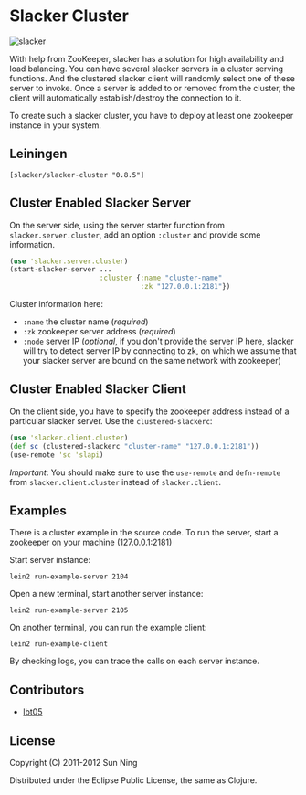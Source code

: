 # Slacker Cluster

![slacker](http://i.imgur.com/Jd02f.png)

With help from ZooKeeper, slacker has a solution for high
availability and load balancing. You can have several slacker servers
in a cluster serving functions. And the clustered slacker client will
randomly select one of these server to invoke. Once a server is added
to or removed from the cluster, the client will automatically
establish/destroy the connection to it. 

To create such a slacker cluster, you have to deploy at least one zookeeper
instance in your system.

## Leiningen

`[slacker/slacker-cluster "0.8.5"]`

## Cluster Enabled Slacker Server

On the server side, using the server starter function from 
`slacker.server.cluster`, add an option `:cluster` and provide some 
information.

``` clojure
(use 'slacker.server.cluster)
(start-slacker-server ...
                      :cluster {:name "cluster-name"
                                :zk "127.0.0.1:2181"})
```

Cluster information here:

* `:name` the cluster name (*required*)
* `:zk` zookeeper server address (*required*)
* `:node` server IP (*optional*, if you don't provide the server IP
  here, slacker will try to detect server IP by connecting to zk,
  on which we assume that your slacker server are bound on the same
  network with zookeeper)

## Cluster Enabled Slacker Client

On the client side, you have to specify the zookeeper address instead
of a particular slacker server. Use the `clustered-slackerc`:

``` clojure
(use 'slacker.client.cluster)
(def sc (clustered-slackerc "cluster-name" "127.0.0.1:2181"))
(use-remote 'sc 'slapi)
```

*Important*: You should make sure to use the `use-remote` and `defn-remote` from
`slacker.client.cluster` instead of `slacker.client`.

## Examples

There is a cluster example in the source code. To run the server,
start a zookeeper on your machine (127.0.0.1:2181)

Start server instance:

    lein2 run-example-server 2104

Open a new terminal, start another server instance:

    lein2 run-example-server 2105

On another terminal, you can run the example client:

    lein2 run-example-client

By checking logs, you can trace the calls on each server instance.

## Contributors

* [lbt05](https://github.com/lbt05)

## License

Copyright (C) 2011-2012 Sun Ning

Distributed under the Eclipse Public License, the same as Clojure.

